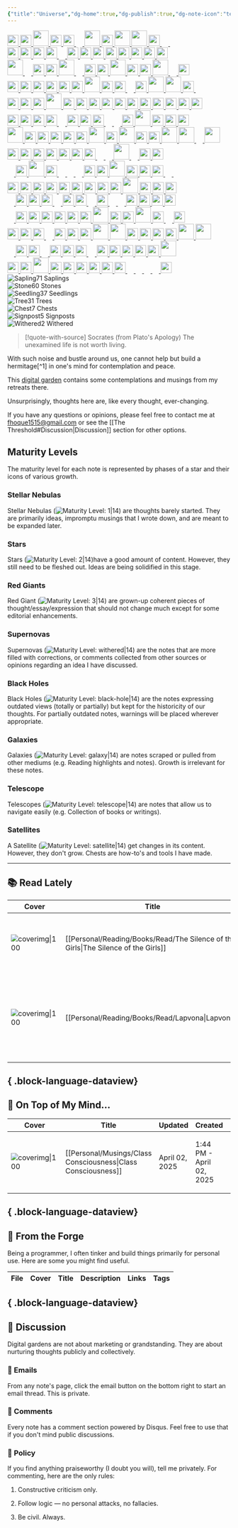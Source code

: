 ```yaml
---
{"title":"Universe","dg-home":true,"dg-publish":true,"dg-note-icon":"telescope","dg-pinned":true,"dg-hide-in-graph":true,"cssclasses":["cards","cards-cols-3","cards-cover","cards-cover-no-border","cards-title-hide-icons","floating-toolbar","forest-graph","forest-legends"],"created":"2025-03-30T02:44:40.127-07:00","updated":"2025-04-03T15:28:48.139-07:00","permalink":"/ad-hoc-musings/","hideInGraph":true,"pinned":true,"contentClasses":"cards cards-cols-3 cards-cover cards-cover-no-border cards-title-hide-icons floating-toolbar forest-graph","tags":["gardenEntry","gardenEntry","gardenEntry"],"dgPassFrontmatter":true,"noteIcon":"telescope"}
---
```



<div id="forest-graph">
<div class="forest-body">
<div class="forest-row">
<span class="tree plane}">
<span></span>
</span>
<a class="tree" href="/" title="The Threshold">
<img src="/img/signpost.svg" alt="" style="width:auto;height:25px">
</a>
<a class="tree" href="/reading/books/read/the-riddler-by-paul-dano/" title="The Riddler: Year One">
<img src="/img/tree-2.svg" alt="" style="width:auto;height:25px">
</a>
<a class="tree" href="/writings/creative/poems/evening/" title="প্রদোষ">
<img src="/img/tree-3.svg" alt="" style="width:auto;height:35px">
</a>
<span class="tree plane}">
<span></span>
</span>
<a class="tree" href="/entities/people/fernando-pessoa/" title="Fernando Pessoa">
<img src="/img/tree-2.svg" alt="" style="width:auto;height:25px">
</a>
<a class="tree" href="/reading/notes-and-highlights/the-ministry-of-truth-the-biography-of-george-orwell-s-1984/" title="Notes from The Ministry of Truth, The Biography of George Orwell's 1984">
<img src="/img/stone.svg" alt="" style="width:auto;height:25px">
</a>
<a class="tree" href="/reading/books/read/animal-farm-by-george-orwell/" title="Animal Farm">
<img src="/img/tree-1.svg" alt="" style="width:auto;height:15px">
</a>
<a class="tree" href="/reading/books/read/the-water-dancer-by-ta-nehisi-coates/" title="The Water Dancer">
<img src="/img/tree-3.svg" alt="" style="width:auto;height:35px">
</a>
<a class="tree" href="/reading/books/read/meditations-the-annotated-edition-by-marcus-aurelius/" title="Meditations: The Annotated Edition">
<img src="/img/tree-2.svg" alt="" style="width:auto;height:25px">
</a>
<a class="tree" href="/writings/creative/prose/my-city/" title="আমার শহর">
<img src="/img/tree-3.svg" alt="" style="width:auto;height:35px">
</a>
<a class="tree" href="/musings/zen-poetry/" title="Zen Poetry">
<img src="/img/tree-3.svg" alt="" style="width:auto;height:35px">
</a>
<a class="tree" href="/reading/notes-and-highlights/swann-s-way-by-marcel-proust/" title="Swann's Way">
<img src="/img/stone.svg" alt="" style="width:auto;height:25px">
</a>
<a class="tree" href="/entities/literature/v-for-vendetta/characters/adam-james-susan/" title="Adam James Susan">
<img src="/img/tree-1.svg" alt="" style="width:auto;height:15px">
</a>
<a class="tree" href="/reading/books/to-read/structure-and-interpretation-of-computer-programs-by-harold-abelson/" title="Structure and Interpretation of Computer Programs">
<img src="/img/tree-1.svg" alt="" style="width:auto;height:15px">
</a>
</div>
<div class="forest-row">
<a class="tree" href="/writings/series/unlived-lives-of-ours/" title="Unlived Lives of Ours">
<img src="/img/signpost.svg" alt="" style="width:auto;height:25px">
</a>
<a class="tree" href="/reading/books/read/a-little-larger-than-the-entire-universe-by-fernando-pessoa/" title="A Little Larger Than the Entire Universe">
<img src="/img/tree-2.svg" alt="" style="width:auto;height:25px">
</a>
<a class="tree" href="/reading/notes-and-highlights/narrow-road-to-the-interior-and-other-writings/" title="Notes from Narrow Road to the Interior and Other Writings by Matsuo Bashō">
<img src="/img/stone.svg" alt="" style="width:auto;height:25px">
</a>
<span class="tree plane}">
<span></span>
</span>
<a class="tree" href="/writings/technical/how-tos/ko-reader-to-obsidian/" title="KOReader to Obsidian: Export Notes and Highlights">
<img src="/img/chest.svg" alt="" style="width:auto;height:25px">
</a>
<a class="tree" href="/reading/books/read/from-hell-by-alan-moore-eddie-campbell-pete-mullins/" title="From Hell">
<img src="/img/tree-1.svg" alt="" style="width:auto;height:15px">
</a>
<span class="tree plane}">
<span></span>
</span>
<a class="tree" href="/reading/notes-and-highlights/tractatus-logico-philosophicus-by-ludwig-wittgenstein/" title="Notes from Tractatus Logico-Philosophicus by Ludwig Wittgenstein">
<img src="/img/stone.svg" alt="" style="width:auto;height:25px">
</a>
<a class="tree" href="/musings/on-connections/" title="On Connections">
<img src="/img/tree-2.svg" alt="" style="width:auto;height:25px">
</a>
<a class="tree" href="/musings/on-good-life/" title="On Good Life">
<img src="/img/tree-2.svg" alt="" style="width:auto;height:25px">
</a>
<a class="tree" href="/writings/creative/prose/unlived-lives-of-ours/01-the-encounter/" title="The Encounter">
<img src="/img/tree-2.svg" alt="" style="width:auto;height:25px">
</a>
<a class="tree" href="/reading/notes-and-highlights/barracoon-by-zora-neale-hurston/" title="Notes from Barracoon">
<img src="/img/stone.svg" alt="" style="width:auto;height:25px">
</a>
<a class="tree" href="/reading/notes-and-highlights/on-the-origin-of-species-by-means-of-natural-selection/" title="On the origin of species_ by means of natural selection">
<img src="/img/stone.svg" alt="" style="width:auto;height:25px">
</a>
<a class="tree" href="/musings/exploring-buddhism/" title="Exploring Buddhism">
<img src="/img/tree-2.svg" alt="" style="width:auto;height:25px">
</a>
<a class="tree" href="/reading/books/read/the-anarchy-the-east-india-company-corporate-violence-and-the-pillage-of-an-empire-by-william-dal/" title="The Anarchy: The East India Company, Corporate Violence, and the Pillage of an Empire">
<img src="/img/tree-2.svg" alt="" style="width:auto;height:25px">
</a>
</div>
<div class="forest-row">
<a class="tree" href="/writings/creative/poems/rain/" title="বৃষ্টি">
<img src="/img/tree-3.svg" alt="" style="width:auto;height:35px">
</a>
<a class="tree" href="/reading/books/read/how-religion-evolved-and-why-it-endures-by-robin-i-m-dunbar/" title="How Religion Evolved: And Why It Endures">
<img src="/img/tree-1.svg" alt="" style="width:auto;height:15px">
</a>
<a class="tree" href="/reading/books/read/man-s-search-for-meaning-by-viktor-e-frankl/" title="Man's Search for Meaning">
<img src="/img/tree-2.svg" alt="" style="width:auto;height:25px">
</a>
<a class="tree" href="/reading/books/read/admiring-silence-by-abdulrazak-gurnah/" title="Admiring Silence">
<img src="/img/tree-2.svg" alt="" style="width:auto;height:25px">
</a>
<a class="tree" href="/writings/creative/poems/" title="নিস্তার">
<img src="/img/tree-3.svg" alt="" style="width:auto;height:35px">
</a>
<span class="tree plane}">
<span></span>
</span>
<a class="tree" href="/reading/books/read/on-photography-by-susan-sontag/" title="On Photography">
<img src="/img/tree-1.svg" alt="" style="width:auto;height:15px">
</a>
<a class="tree" href="/reading/notes-and-highlights/group-psychology-and-the-analysis-of-the-ego/" title="Notes from Group Psychology and The Analysis of The Ego">
<img src="/img/stone.svg" alt="" style="width:auto;height:25px">
</a>
<a class="tree" href="/reading/notes-and-highlights/admiring-silence-by-gurnah-abdulrazak/" title="Notes from Admiring Silence by Gurnah Abdulrazak">
<img src="/img/stone.svg" alt="" style="width:auto;height:25px">
</a>
<a class="tree" href="/reading/books/read/permanent-record-by-edward-snowden/" title="Permanent Record">
<img src="/img/tree-3.svg" alt="" style="width:auto;height:35px">
</a>
<a class="tree" href="/personal/forge/cyber-enso/" title="CyberEnsō">
<img src="/img/chest.svg" alt="" style="width:auto;height:25px">
</a>
<a class="tree" href="/entities/people/matsuo-basho/" title="Matsuo Bashō">
<img src="/img/tree-2.svg" alt="" style="width:auto;height:25px">
</a>
<a class="tree" href="/reading/reading-note-convention/" title="Reading Note Convention">
<img src="/img/tree-3.svg" alt="" style="width:auto;height:35px">
</a>
<a class="tree" href="/entities/literature/v-for-vendetta/entities/fate/" title="Fate">
<img src="/img/tree-1.svg" alt="" style="width:auto;height:15px">
</a>
<a class="tree" href="/reading/books/read/general-system-theory-by-ludwig-von-bertalanffy/" title="General System Theory">
<img src="/img/tree-2.svg" alt="" style="width:auto;height:25px">
</a>
</div>
<div class="forest-row">
<a class="tree" href="/musings/annihilation-of-self-in-religions/" title="Annihilation of Self in Religions">
<img src="/img/tree-2.svg" alt="" style="width:auto;height:25px">
</a>
<a class="tree" href="/reading/books/read/spinoza-s-ethics-by-baruch-spinoza/" title="Spinoza's Ethics">
<img src="/img/tree-2.svg" alt="" style="width:auto;height:25px">
</a>
<a class="tree" href="/entities/literature/v-for-vendetta/characters/bishop-anthony-lilliman/" title="Bishop Anthony Lilliman">
<img src="/img/tree-2.svg" alt="" style="width:auto;height:25px">
</a>
<a class="tree" href="/reading/notes-and-highlights/what-i-believe/" title="Notes from What I Believe">
<img src="/img/stone.svg" alt="" style="width:auto;height:25px">
</a>
<a class="tree" href="/entities/people/jibanananda-das/" title="Jibanananda Das">
<img src="/img/tree-2.svg" alt="" style="width:auto;height:25px">
</a>
<a class="tree" href="/reading/notes-and-highlights/meditations-the-annotated-edition-by-marcus-aurel/" title="Notes from Meditations: The Annotated Edition by Marcus Aurelius, Robin Waterfield (editor)">
<img src="/img/stone.svg" alt="" style="width:auto;height:25px">
</a>
<a class="tree" href="/writings/creative/prose/short-stories/birth-of-the-soul/" title="আত্মার সৃষ্টি">
<img src="/img/tree-3.svg" alt="" style="width:auto;height:35px">
</a>
<a class="tree" href="/reading/notes-and-highlights/permanent-record/" title="Notes from Permanent Record">
<img src="/img/stone.svg" alt="" style="width:auto;height:25px">
</a>
<a class="tree" href="/reading/books/read/the-souls-of-black-folk-by-w-e-b-du-bois/" title="The Souls of Black Folk">
<img src="/img/tree-2.svg" alt="" style="width:auto;height:25px">
</a>
<a class="tree" href="/technical-drafts/cbz-2-0-a-better-comic-book-archive/" title="CBZ 2.0 - A Better Comic Book Format">
<img src="/img/tree-1.svg" alt="" style="width:auto;height:15px">
</a>
<a class="tree" href="/reading/notes-and-highlights/man-s-search-for-meaning-by-viktor-e-frankl/" title="Notes from Man’s Search For Meaning by Viktor E Frankl">
<img src="/img/stone.svg" alt="" style="width:auto;height:25px">
</a>
<a class="tree" href="/reading/books/read/the-hero-with-a-thousand-faces-by-joseph-campbell/" title="The Hero With a Thousand Faces">
<img src="/img/tree-3.svg" alt="" style="width:auto;height:35px">
</a>
<a class="tree" href="/journal/the-importance-of-dying/" title="The Importance of Dying">
<img src="/img/tree-3.svg" alt="" style="width:auto;height:35px">
</a>
<a class="tree" href="/reading/books/read/istanbul-by-orhan-pamuk/" title="Istanbul">
<img src="/img/tree-2.svg" alt="" style="width:auto;height:25px">
</a>
<a class="tree" href="/entities/literature/v-for-vendetta/places/larkhill/" title="Larkhill">
<img src="/img/tree-1.svg" alt="" style="width:auto;height:15px">
</a>
</div>
<div class="forest-row">
<a class="tree" href="/reading/notes-and-highlights/the-souls-of-black-folk-by-w-e-b-du-bois/" title="Souls of Black Folk by W. E. B. Du Bois">
<img src="/img/stone.svg" alt="" style="width:auto;height:25px">
</a>
<a class="tree" href="/reading/notes-and-highlights/the-three-body-problem/" title="The Three-Body Problem">
<img src="/img/stone.svg" alt="" style="width:auto;height:25px">
</a>
<a class="tree" href="/reading/notes-and-highlights/the-fundamental-wisdom-of-the-middle-way/" title="Notes from The Fundamental Wisdom of the Middle Way">
<img src="/img/stone.svg" alt="" style="width:auto;height:25px">
</a>
<a class="tree" href="/writings/creative/prose/review/movie/amar-singh-chamkila-a-mirror/" title="অমর সিং চমকিলা: একটি আয়নার গল্প">
<img src="/img/tree-3.svg" alt="" style="width:auto;height:35px">
</a>
<a class="tree" href="/journal/regrets/" title="Regrets">
<img src="/img/tree-2.svg" alt="" style="width:auto;height:25px">
</a>
<a class="tree" href="/reading/books/read/the-fundamental-wisdom-of-the-middle-way/" title="The Fundamental Wisdom of the Middle Way: Nāgārjuna's Mūlamadhyamakakārikā">
<img src="/img/tree-2.svg" alt="" style="width:auto;height:25px">
</a>
<a class="tree" href="/reading/notes-and-highlights/annihilation-of-caste-by-b-r-ambedkar/" title="Notes from Annihilation of Caste by B.R. Ambedkar">
<img src="/img/stone.svg" alt="" style="width:auto;height:25px">
</a>
<a class="tree" href="/reading/notes-and-highlights/weapons-of-math-destruction/" title="Notes from Weapons of Math Destruction">
<img src="/img/stone.svg" alt="" style="width:auto;height:25px">
</a>
<a class="tree" href="/reading/notes-and-highlights/against-interpretation-and-other-essays-by-susan-s/" title="Notes from Against Interpretation and Other Essays by Susan Sontag">
<img src="/img/stone.svg" alt="" style="width:auto;height:25px">
</a>
<a class="tree" href="/writings/creative/prose/unlived-lives-of-ours/02-the-accusitions/" title="The Accusitions">
<img src="/img/tree-2.svg" alt="" style="width:auto;height:25px">
</a>
<a class="tree" href="/musings/ai-gen-content-and-marketing/" title="How AI-generated Contents May Affect Marketing?">
<img src="/img/tree-2.svg" alt="" style="width:auto;height:25px">
</a>
<a class="tree" href="/reading/books/read/in-the-world-by-maxim-gorky/" title="In the world">
<img src="/img/tree-2.svg" alt="" style="width:auto;height:25px">
</a>
<a class="tree" href="/reading/notes-and-highlights/the-god-delusion/" title="Notes from The God Delusion">
<img src="/img/stone.svg" alt="" style="width:auto;height:25px">
</a>
<a class="tree" href="/reading/notes-and-highlights/the-book-of-disquiet-by-fernando-pessoa/" title="Notes from The Book of Disquiet by Fernando Pessoa">
<img src="/img/stone.svg" alt="" style="width:auto;height:25px">
</a>
<a class="tree" href="/reading/books/read/my-name-is-red-by-orhan-pamuk/" title="My Name Is Red">
<img src="/img/tree-2.svg" alt="" style="width:auto;height:25px">
</a>
</div>
<div class="forest-row">
<a class="tree" href="/reading/books/read/a-people-s-history-of-the-united-states-by-howard-zinn/" title="A People's History of the United States">
<img src="/img/tree-2.svg" alt="" style="width:auto;height:25px">
</a>
<a class="tree" href="/entities/concepts/aesthetics/mono-no-aware/" title="Mono no aware">
<img src="/img/tree-2.svg" alt="" style="width:auto;height:25px">
</a>
<a class="tree" href="/personal/forge/boox-text-note-converter/" title="Boox Text Note Converter">
<img src="/img/chest.svg" alt="" style="width:auto;height:25px">
</a>
<a class="tree" href="/reading/notes-and-highlights/being-and-time-by-martin-heidegger/" title="Notes from Being and Time by Martin Heidegger">
<img src="/img/stone.svg" alt="" style="width:auto;height:25px">
</a>
<a class="tree" href="/reading/books/read/the-structure-of-scientific-revolutions-by-thomas-s-kuhn/" title="The Structure of Scientific Revolutions">
<img src="/img/tree-1.svg" alt="" style="width:auto;height:15px">
</a>
<a class="tree" href="/reading/notes-and-highlights/a-musical-offering-by-luis-sagasti/" title="A Musical Offering">
<img src="/img/stone.svg" alt="" style="width:auto;height:25px">
</a>
<a class="tree" href="/musings/art-and-the-way-of-heart/" title="শিল্পভাবনা ১: হৃদয়বৃত্তি">
<img src="/img/tree-2.svg" alt="" style="width:auto;height:25px">
</a>
<a class="tree" href="/reading/books/read/homage-to-catalonia-by-george-orwell/" title="Homage to Catalonia">
<img src="/img/tree-2.svg" alt="" style="width:auto;height:25px">
</a>
<a class="tree" href="/entities/concepts/subject/thanatology/" title="Thanatology">
<img src="/img/tree-1.svg" alt="" style="width:auto;height:15px">
</a>
<a class="tree" href="/reading/books/read/swann-s-way-by-marcel-proust/" title="Swann's Way">
<img src="/img/tree-1.svg" alt="" style="width:auto;height:15px">
</a>
<a class="tree" href="/reading/books/read/weapons-of-math-destruction-by-cathy-o-neil/" title="Weapons of Math Destruction: How Big Data Increases Inequality and Threatens Democracy">
<img src="/img/tree-2.svg" alt="" style="width:auto;height:25px">
</a>
<a class="tree" href="/journal/days-of-balloons/" title="Days of Balloons">
<img src="/img/tree-3.svg" alt="" style="width:auto;height:35px">
</a>
<a class="tree" href="/reading/books/read/the-craft-of-dying-by-lyn-h-lofland/" title="The Craft of Dying">
<img src="/img/tree-2.svg" alt="" style="width:auto;height:25px">
</a>
<a class="tree" href="/reading/notes-and-highlights/notes-from-thought-is-your-enemy/" title="Thought is Your Enemy">
<img src="/img/stone.svg" alt="" style="width:auto;height:25px">
</a>
<a class="tree" href="/reading/books/read/cosmos-by-carl-sagan/" title="Cosmos">
<img src="/img/tree-2.svg" alt="" style="width:auto;height:25px">
</a>
</div>
<div class="forest-row">
<a class="tree" href="/musings/the-starry-night/" title="The Starry Night: সেকাল-একাল">
<img src="/img/tree-3.svg" alt="" style="width:auto;height:35px">
</a>
<a class="tree" href="/reading/books/read/a-musical-offering-by-luis-sagasti/" title="A Musical Offering">
<img src="/img/tree-2.svg" alt="" style="width:auto;height:25px">
</a>
<a class="tree" href="/entities/literature/v-for-vendetta/characters/lewis-prothero/" title="Lewis Prothero">
<img src="/img/tree-2.svg" alt="" style="width:auto;height:25px">
</a>
<a class="tree" href="/reading/notes-and-highlights/in-the-world/" title="Notes from In the World">
<img src="/img/stone.svg" alt="" style="width:auto;height:25px">
</a>
<a class="tree" href="/reading/books/read/why-men-fight-by-bertrand-russell/" title="Why Men Fight">
<img src="/img/tree-2.svg" alt="" style="width:auto;height:25px">
</a>
<a class="tree" href="/journal/about-programming/" title="About Programming">
<img src="/img/withered.svg" alt="" style="width:auto;height:25px">
</a>
<a class="tree" href="/writings/creative/poems/haikus-of-fall/" title="হেমন্তের হাইকু">
<img src="/img/tree-3.svg" alt="" style="width:auto;height:35px">
</a>
<a class="tree" href="/entities/literature/v-for-vendetta/characters/v/" title="V">
<img src="/img/tree-2.svg" alt="" style="width:auto;height:25px">
</a>
<a class="tree" href="/reading/books/read/the-power-of-myth-by-joseph-campbell/" title="The Power of Myth">
<img src="/img/tree-3.svg" alt="" style="width:auto;height:35px">
</a>
<a class="tree" href="/reading/books/read/barabbas-by-paer-lagerkvist/" title="Barabbas">
<img src="/img/tree-2.svg" alt="" style="width:auto;height:25px">
</a>
<a class="tree" href="/writings/technical/how-tos/boox-to-obsidian-highlights-and-annotations/" title="Boox to Obsidian: Highlights and Annotations">
<img src="/img/chest.svg" alt="" style="width:auto;height:25px">
</a>
<a class="tree" href="/musings/a-ghost-story/" title="A Ghost Story">
<img src="/img/tree-3.svg" alt="" style="width:auto;height:35px">
</a>
<a class="tree" href="/reading/books/read/silence-by-shusaku-endo/" title="Silence">
<img src="/img/tree-3.svg" alt="" style="width:auto;height:35px">
</a>
<a class="tree" href="/entities/concepts/sufism/fana/" title="Fanā">
<img src="/img/tree-1.svg" alt="" style="width:auto;height:15px">
</a>
<a class="tree" href="/musings/on-cyber-enso/" title="On CyberEnsō">
<img src="/img/tree-3.svg" alt="" style="width:auto;height:35px">
</a>
</div>
<div class="forest-row">
<span class="tree plane}">
<span></span>
</span>
<a class="tree" href="/reading/notes-and-highlights/the-anarchy/" title="Notes from The Anarchy">
<img src="/img/stone.svg" alt="" style="width:auto;height:25px">
</a>
<a class="tree" href="/reading/books/read/tractatus-logico-philosophicus-by-ludwig-wittgenstein/" title="Tractatus Logico-Philosophicus">
<img src="/img/tree-2.svg" alt="" style="width:auto;height:25px">
</a>
<a class="tree" href="/musings/revolt-against-time/" title="সময়ের সাথে সংগ্রাম">
<img src="/img/tree-2.svg" alt="" style="width:auto;height:25px">
</a>
<a class="tree" href="/entities/technical-drafts/obsidian-federated-embed/" title="Obsidian Federated Embed">
<img src="/img/tree-2.svg" alt="" style="width:auto;height:25px">
</a>
<span class="tree plane}">
<span></span>
</span>
<a class="tree" href="/reading/books/read/what-is-real-the-unfinished-quest-for-the-meaning-of-quantum-physics-by-adam-becker/" title="What Is Real?: The Unfinished Quest for the Meaning of Quantum Physics">
<img src="/img/tree-2.svg" alt="" style="width:auto;height:25px">
</a>
<a class="tree" href="/reading/notes-and-highlights/a-short-account-of-the-destruction-of-the-indies-b/" title="Notes from A Short Account of the Destruction of the Indies by Bartolome Las Casas">
<img src="/img/stone.svg" alt="" style="width:auto;height:25px">
</a>
<a class="tree" href="/reading/notes-and-highlights/the-power-of-myth/" title="Notes from The Power of Myth">
<img src="/img/stone.svg" alt="" style="width:auto;height:25px">
</a>
<a class="tree" href="/reading/books/read/treat-it-gentle-by-sidney-bechet/" title="Treat It Gentle">
<img src="/img/tree-1.svg" alt="" style="width:auto;height:15px">
</a>
<a class="tree" href="/reading/books/read/1984-by-george-orwell/" title="1984">
<img src="/img/tree-1.svg" alt="" style="width:auto;height:15px">
</a>
<a class="tree" href="/writings/creative/poems/autumn-night/" title="আশ্বিনের রাত">
<img src="/img/tree-3.svg" alt="" style="width:auto;height:35px">
</a>
<a class="tree" href="/reading/books/read/the-remains-of-the-day-by-kazuo-ishiguro/" title="The Remains of the Day">
<img src="/img/tree-1.svg" alt="" style="width:auto;height:15px">
</a>
<a class="tree" href="/reading/notes-and-highlights/the-structure-of-scientific-revolutions-by-thomas-s-kuhn/" title="Notes from The Structure of Scientific Revolutions by Thomas S. Kuhn">
<img src="/img/stone.svg" alt="" style="width:auto;height:25px">
</a>
<a class="tree" href="/entities/concepts/doublethink/" title="Doublethink">
<img src="/img/tree-2.svg" alt="" style="width:auto;height:25px">
</a>
</div>
<div class="forest-row">
<a class="tree" href="/entities/concepts/buddhism/anitya/" title="Anitya">
<img src="/img/tree-1.svg" alt="" style="width:auto;height:15px">
</a>
<a class="tree" href="/musings/who-can-be-a-simple-man/" title="Who can be a simple man?">
<img src="/img/tree-2.svg" alt="" style="width:auto;height:25px">
</a>
<a class="tree" href="/writings/creative/poems/she-and-the-city/" title="নারী ও নগর">
<img src="/img/tree-3.svg" alt="" style="width:auto;height:35px">
</a>
<a class="tree" href="/reading/notes-and-highlights/what-is-real-by-adam-becker/" title="Notes from What is Real by Adam Becker">
<img src="/img/stone.svg" alt="" style="width:auto;height:25px">
</a>
<a class="tree" href="/entities/concepts/buddhism/pratityasamutpada/" title="Pratītyasamutpāda">
<img src="/img/tree-1.svg" alt="" style="width:auto;height:15px">
</a>
<a class="tree" href="/reading/books/read/spqr-a-history-of-ancient-rome-by-mary-beard/" title="SPQR: A History of Ancient Rome">
<img src="/img/tree-1.svg" alt="" style="width:auto;height:15px">
</a>
<a class="tree" href="/entities/concepts/sufism/baqa/" title="Baqā">
<img src="/img/tree-1.svg" alt="" style="width:auto;height:15px">
</a>
<a class="tree" href="/reading/notes-and-highlights/a-people-s-history-of-the-united-states-by-howard-zinn/" title="Notes from A People's History of the United States by Howard Zinn">
<img src="/img/stone.svg" alt="" style="width:auto;height:25px">
</a>
<a class="tree" href="/reading/notes-and-highlights/the-society-of-the-spectacle-by-guy-debord/" title="Notes from The Society of the Spectacle by Guy Debord">
<img src="/img/stone.svg" alt="" style="width:auto;height:25px">
</a>
<a class="tree" href="/journal/pothole/" title="Pothole">
<img src="/img/tree-3.svg" alt="" style="width:auto;height:35px">
</a>
<a class="tree" href="/reading/notes-and-highlights/how-religion-evolved-by-robin-dunbar/" title="Notes from How Religion Evolved by Robin Dunbar">
<img src="/img/stone.svg" alt="" style="width:auto;height:25px">
</a>
<a class="tree" href="/entities/concepts/buddhism/anatman/" title="Anattā">
<img src="/img/tree-2.svg" alt="" style="width:auto;height:25px">
</a>
<a class="tree" href="/reading/books/read/thought-is-your-enemy-conversations-with-u-g-krishnamurti-by-u-g-krishnamurti/" title="Thought is Your Enemy">
<img src="/img/tree-2.svg" alt="" style="width:auto;height:25px">
</a>
<a class="tree" href="/journal/art-and-error/" title="Art and Error">
<img src="/img/tree-1.svg" alt="" style="width:auto;height:15px">
</a>
<a class="tree" href="/reading/books/read/pale-blue-dot-by-carl-sagan/" title="Pale Blue Dot: A Vision of the Human Future in Space">
<img src="/img/tree-1.svg" alt="" style="width:auto;height:15px">
</a>
</div>
<div class="forest-row">
<a class="tree" href="/entities/people/joseph-campbell/" title="Joseph Campbell">
<img src="/img/tree-2.svg" alt="" style="width:auto;height:25px">
</a>
<a class="tree" href="/reading/notes-and-highlights/animal-farm-by-george-orwell/" title="Notes from Animal Farm by George Orwell">
<img src="/img/stone.svg" alt="" style="width:auto;height:25px">
</a>
<span class="tree plane}">
<span></span>
</span>
<span class="tree plane}">
<span></span>
</span>
<a class="tree" href="/reading/notes-and-highlights/the-message-by-ta-nehisi-coates/" title="The Message">
<img src="/img/stone.svg" alt="" style="width:auto;height:25px">
</a>
<a class="tree" href="/reading/books/read/the-conference-of-the-birds-by-attar/" title="The Conference of the Birds">
<img src="/img/tree-2.svg" alt="" style="width:auto;height:25px">
</a>
<a class="tree" href="/journal/on-career/" title="On Career">
<img src="/img/tree-2.svg" alt="" style="width:auto;height:25px">
</a>
<a class="tree" href="/musings/belief-religion-and-the-illusion-of-knowledge/" title="Belief, Religion, and the Illusion of Knowledge">
<img src="/img/tree-2.svg" alt="" style="width:auto;height:25px">
</a>
<a class="tree" href="/reading/notes-and-highlights/the-setting-sun/" title="The Setting Sun">
<img src="/img/stone.svg" alt="" style="width:auto;height:25px">
</a>
<a class="tree" href="/reading/notes-and-highlights/history-of-reading-by-alberto-manguel/" title="Notes from History of Reading by Alberto Manguel">
<img src="/img/stone.svg" alt="" style="width:auto;height:25px">
</a>
<a class="tree" href="/personal/forge/epub-press-on-the-web/" title="EpubPress on the Web">
<img src="/img/chest.svg" alt="" style="width:auto;height:25px">
</a>
<a class="tree" href="/reading/books/read/a-history-of-reading-by-alberto-manguel/" title="A History of Reading">
<img src="/img/tree-3.svg" alt="" style="width:auto;height:35px">
</a>
<a class="tree" href="/reading/notes-and-highlights/the-craft-of-dying/" title="Notes from The Craft of Dying, 40th Anniversary Edition">
<img src="/img/stone.svg" alt="" style="width:auto;height:25px">
</a>
<a class="tree" href="/reading/books/read/annihilation-of-caste-the-annotated-critical-edition-by-arundhati-roy/" title="Annihilation of Caste: The Annotated Critical Edition">
<img src="/img/tree-2.svg" alt="" style="width:auto;height:25px">
</a>
<a class="tree" href="/reading/notes-and-highlights/why-men-fight-by-bertrand-russell/" title="Notes from Why Men Fight">
<img src="/img/stone.svg" alt="" style="width:auto;height:25px">
</a>
</div>
<div class="forest-row">
<a class="tree" href="/entities/literature/v-for-vendetta/entities/the-government/" title="The Government">
<img src="/img/tree-1.svg" alt="" style="width:auto;height:15px">
</a>
<a class="tree" href="/reading/books/read/barracoon-by-zora-neale-hurston/" title="Barracoon: The Story of the Last &quot;Black Cargo&quot;">
<img src="/img/tree-2.svg" alt="" style="width:auto;height:25px">
</a>
<a class="tree" href="/reading/notes-and-highlights/homage-to-catalonia/" title="Notes from Homage to Catalonia">
<img src="/img/stone.svg" alt="" style="width:auto;height:25px">
</a>
<a class="tree" href="/reading/notes-and-highlights/what-is-the-fourth-dimension-by-charles-howard-hinton/" title="Notes from What is the Fourth Dimension by Charles Howard Hinton">
<img src="/img/stone.svg" alt="" style="width:auto;height:25px">
</a>
<a class="tree" href="/reading/books/read/what-i-believe-by-bertrand-russell/" title="What I Believe">
<img src="/img/tree-1.svg" alt="" style="width:auto;height:15px">
</a>
<a class="tree" href="/reading/notes-and-highlights/the-denial-of-death/" title="Notes from The Denial of Death">
<img src="/img/stone.svg" alt="" style="width:auto;height:25px">
</a>
<a class="tree" href="/entities/entity-index/" title="Index">
<img src="/img/signpost.svg" alt="" style="width:auto;height:25px">
</a>
<a class="tree" href="/entities/mood/huezuen/" title="Hüzün">
<img src="/img/tree-1.svg" alt="" style="width:auto;height:15px">
</a>
<a class="tree" href="/reading/notes-and-highlights/the-hero-with-a-thousand-faces/" title="Notes from The Hero With a Thousand Faces">
<img src="/img/stone.svg" alt="" style="width:auto;height:25px">
</a>
<a class="tree" href="/reading/books/read/a-short-account-of-the-destruction-of-the-indies-by-bartolome-de-las-casas/" title="A Short Account of the Destruction of the Indies">
<img src="/img/tree-1.svg" alt="" style="width:auto;height:15px">
</a>
<a class="tree" href="/reading/books/read/group-psychology-and-the-analysis-of-the-ego-by-sigmund-freud/" title="Group Psychology and the Analysis of the Ego">
<img src="/img/tree-1.svg" alt="" style="width:auto;height:15px">
</a>
<a class="tree" href="/reading/books/read/the-denial-of-death-by-ernest-becker/" title="The Denial of Death">
<img src="/img/tree-2.svg" alt="" style="width:auto;height:25px">
</a>
<a class="tree" href="/personal/forge/the-toolbox/" title="The Toolbox">
<img src="/img/signpost.svg" alt="" style="width:auto;height:25px">
</a>
<a class="tree" href="/musings/cogito-ergo-sum/" title="Cogito, ergo sum">
<img src="/img/tree-2.svg" alt="" style="width:auto;height:25px">
</a>
<a class="tree" href="/writings/technical/how-tos/how-to-manage-multiple-git-credential-for-the-same-provider/" title="How to Manage Multiple Git Credential for the Same Provider">
<img src="/img/withered.svg" alt="" style="width:auto;height:25px">
</a>
</div>
<div class="forest-row">
<a class="tree" href="/reading/books/read/the-three-body-problem-by-liu-cixin/" title="The Three-Body Problem">
<img src="/img/tree-1.svg" alt="" style="width:auto;height:15px">
</a>
<a class="tree" href="/reading/notes-and-highlights/the-poetry-of-zen-by-sam-hamill-j-p-seaton/" title="Notes from The Poetry of Zen by Sam Hamill, J.P. Seaton">
<img src="/img/stone.svg" alt="" style="width:auto;height:25px">
</a>
<span class="tree plane}">
<span></span>
</span>
<a class="tree" href="/reading/books/read/v-for-vendetta-by-alan-moore/" title="V for Vendetta">
<img src="/img/tree-2.svg" alt="" style="width:auto;height:25px">
</a>
<a class="tree" href="/reading/books/read/what-is-the-fourth-dimension-by-charles-howard-hinton/" title="What is the Fourth Dimension?">
<img src="/img/tree-2.svg" alt="" style="width:auto;height:25px">
</a>
<a class="tree" href="/reading/notes-and-highlights/barabbas-by-par-lagerkvist/" title="Notes from Barabbas by Par Lagerkvist">
<img src="/img/stone.svg" alt="" style="width:auto;height:25px">
</a>
<a class="tree" href="/reading/books/read/by-satyajit-ray/" title="বিষয় চলচ্চিত্র&zwnj;">
<img src="/img/tree-2.svg" alt="" style="width:auto;height:25px">
</a>
<a class="tree" href="/writings/technical/how-tos/boox-to-obsidian-rich-annotation-export-from-boox-cloud/" title="Boox to Obsidian: Rich Annotation Export from Boox Cloud">
<img src="/img/chest.svg" alt="" style="width:auto;height:25px">
</a>
<a class="tree" href="/reading/books/read/the-sea-by-john-banville/" title="The Sea">
<img src="/img/tree-3.svg" alt="" style="width:auto;height:35px">
</a>
<a class="tree" href="/reading/notes-and-highlights/the-noble-eightfold-path-by-bhikkhu-bodhi/" title="Notes from The Noble Eightfold Path by Bhikkhu Bodhi">
<img src="/img/stone.svg" alt="" style="width:auto;height:25px">
</a>
<a class="tree" href="/reading/books/read/tristes-tropiques-by-claude-levi-strauss/" title="Tristes Tropiques">
<img src="/img/tree-2.svg" alt="" style="width:auto;height:25px">
</a>
<a class="tree" href="/reading/books/read/the-book-of-disquiet-the-complete-edition-by-fernando-pessoa/" title="The Book of Disquiet: The Complete Edition">
<img src="/img/tree-3.svg" alt="" style="width:auto;height:35px">
</a>
<a class="tree" href="/reading/notes-and-highlights/spinoza-s-ethics-by-george-elliot/" title="Notes from Spinoza's Ethics by George Elliot">
<img src="/img/stone.svg" alt="" style="width:auto;height:25px">
</a>
<a class="tree" href="/reading/books/read/the-poetry-of-zen-by-sam-hamill/" title="The Poetry of Zen">
<img src="/img/tree-1.svg" alt="" style="width:auto;height:15px">
</a>
<a class="tree" href="/musings/on-midjourney/" title="On Midjourney">
<img src="/img/tree-2.svg" alt="" style="width:auto;height:25px">
</a>
</div>
<div class="forest-row">
<a class="tree" href="/entities/objects/balloon-man/" title="Balloon Man">
<img src="/img/tree-2.svg" alt="" style="width:auto;height:25px">
</a>
<a class="tree" href="/musings/art-is-freedom-african-americans/" title="Art is Freedom: African-Americans">
<img src="/img/tree-2.svg" alt="" style="width:auto;height:25px">
</a>
<a class="tree" href="/reading/notes-and-highlights/general-system-theory-foundations-development-applications/" title="General System Theory: Foundations, Development, Applications">
<img src="/img/stone.svg" alt="" style="width:auto;height:25px">
</a>
<a class="tree" href="/reading/books/read/against-interpretation-and-other-essays-by-susan-sontag/" title="Against Interpretation and Other Essays">
<img src="/img/tree-1.svg" alt="" style="width:auto;height:15px">
</a>
<a class="tree" href="/reading/books/read/the-setting-sun-by-osamu-dazai/" title="The Setting Sun">
<img src="/img/tree-2.svg" alt="" style="width:auto;height:25px">
</a>
<a class="tree" href="/reading/notes-and-highlights/a-little-larger-than-the-entire-universe/" title="Notes from A Little Larger Than the Entire Universe">
<img src="/img/stone.svg" alt="" style="width:auto;height:25px">
</a>
<a class="tree" href="/reading/notes-and-highlights/the-conference-of-the-birds-by-attar/" title="Notes from The Conference of the Birds">
<img src="/img/stone.svg" alt="" style="width:auto;height:25px">
</a>
<a class="tree" href="/writings/creative/prose/short-stories/naya-purana/" title="নয়াপুরাণ">
<img src="/img/tree-3.svg" alt="" style="width:auto;height:35px">
</a>
<a class="tree" href="/musings/pascals-wager/" title="Pascal's Wager">
<img src="/img/tree-3.svg" alt="" style="width:auto;height:35px">
</a>
<a class="tree" href="/reading/books/read/the-message-by-ta-nehisi-coates/" title="The Message">
<img src="/img/tree-2.svg" alt="" style="width:auto;height:25px">
</a>
<a class="tree" href="/reading/notes-and-highlights/pale-blue-dot/" title="Notes from Pale Blue Dot">
<img src="/img/stone.svg" alt="" style="width:auto;height:25px">
</a>
<a class="tree" href="/reading/notes-and-highlights/treat-it-gentle-by-sidney-bechet/" title="Notes from Treat it Gentle by Sidney Bechet">
<img src="/img/stone.svg" alt="" style="width:auto;height:25px">
</a>
<a class="tree" href="/reading/books/read/the-ministry-of-truth-by-dorian-lynskey/" title="The Ministry of Truth: The Biography of George Orwell's 1984">
<img src="/img/tree-2.svg" alt="" style="width:auto;height:25px">
</a>
<a class="tree" href="/reading/books/read/narrow-road-to-the-interior-and-other-writings-by-matsuo-basho/" title="Narrow Road to the Interior: And Other Writings">
<img src="/img/tree-3.svg" alt="" style="width:auto;height:35px">
</a>
<a class="tree" href="/musings/the-tower-of-babel/" title="The Tower of Babel">
<img src="/img/tree-3.svg" alt="" style="width:auto;height:35px">
</a>
</div>
<div class="forest-row">
<a class="tree" href="/reading/books/read/21-lessons-for-the-21st-century-by-yuval-noah-harari/" title="21 Lessons for the 21st Century">
<img src="/img/tree-1.svg" alt="" style="width:auto;height:15px">
</a>
<a class="tree" href="/reading/the-shelf/" title="The Shelf">
<img src="/img/signpost.svg" alt="" style="width:auto;height:25px">
</a>
<a class="tree" href="/reading/notes-and-highlights/tristes-tropiques-by-claude-levi-strauss/" title="Notes from Tristes Tropiques by Claude Lévi-Strauss">
<img src="/img/stone.svg" alt="" style="width:auto;height:25px">
</a>
<a class="tree" href="/entities/literature/v-for-vendetta/characters/evey-hammond/" title="Evey Hammond">
<img src="/img/tree-1.svg" alt="" style="width:auto;height:15px">
</a>
<a class="tree" href="/reading/notes-and-highlights/silence-by-shusaku-endo/" title="Silence by Shūsaku Endō">
<img src="/img/stone.svg" alt="" style="width:auto;height:25px">
</a>
<a class="tree" href="/writings/technical/how-tos/how-to-integrate-saleor-jwt-in-nuxt-3/" title="How to integrate Saleor JWT in Nuxt 3">
<img src="/img/chest.svg" alt="" style="width:auto;height:25px">
</a>
<a class="tree" href="/reading/books/read/the-society-of-the-spectacle-by-guy-debord/" title="The Society of the Spectacle">
<img src="/img/tree-2.svg" alt="" style="width:auto;height:25px">
</a>
<a class="tree" href="/reading/books/read/the-noble-eightfold-path-by-bhikkhu-bodhi/" title="The Noble Eightfold Path: Way to the End of Suffering">
<img src="/img/tree-1.svg" alt="" style="width:auto;height:15px">
</a>
<a class="tree" href="/reading/notes-and-highlights/between-the-world-and-me-by-ta-nehisi-coates/" title="Notes from Between the World and Me by Ta-Nehisi Coates">
<img src="/img/stone.svg" alt="" style="width:auto;height:25px">
</a>
<span class="tree plane}">
<span></span>
</span>
<a class="tree" href="/journal/dealing-with-death/" title="Dealing with Death">
<img src="/img/tree-2.svg" alt="" style="width:auto;height:25px">
</a>
<a class="tree" href="/reading/notes-and-highlights/notes-from-cosmos-by-carl-sagan/" title="Notes from Cosmos by Carl Sagan">
<img src="/img/stone.svg" alt="" style="width:auto;height:25px">
</a>
<a class="tree" href="/reading/books/read/being-and-time-by-martin-heidegger/" title="Being and Time">
<img src="/img/tree-2.svg" alt="" style="width:auto;height:25px">
</a>
<a class="tree" href="/entities/people/rabindranath-tagore/" title="Rabindranath Tagore">
<img src="/img/tree-2.svg" alt="" style="width:auto;height:25px">
</a>
<a class="tree" href="/journal/eternal-sunshine/" title="Eternal Sunshine">
<img src="/img/tree-3.svg" alt="" style="width:auto;height:35px">
</a>
</div>
<div class="forest-row">
<a class="tree" href="/reading/notes-and-highlights/the-sea-by-john-banville/" title="Notes from The Sea by John Banville">
<img src="/img/stone.svg" alt="" style="width:auto;height:25px">
</a>
<span class="tree plane}">
<span></span>
</span>
<a class="tree" href="/reading/notes-and-highlights/on-photography-by-susan-sontag/" title="On Photography">
<img src="/img/stone.svg" alt="" style="width:auto;height:25px">
</a>
<a class="tree" href="/writings/creative/prose/short-stories/the-fare/" title="ভাড়া">
<img src="/img/tree-3.svg" alt="" style="width:auto;height:35px">
</a>
<a class="tree" href="/reading/books/read/on-the-origin-of-species-by-charles-darwin/" title="On the Origin of Species">
<img src="/img/tree-2.svg" alt="" style="width:auto;height:25px">
</a>
<a class="tree" href="/reading/supplements/v-for-vendetta-mentioned-works/" title="V for Vendetta: Mentioned Works">
<img src="/img/tree-2.svg" alt="" style="width:auto;height:25px">
</a>
<a class="tree" href="/reading/notes-and-highlights/midnight-s-children/" title="Midnight's Children">
<img src="/img/stone.svg" alt="" style="width:auto;height:25px">
</a>
<a class="tree" href="/reading/notes-and-highlights/spqr-a-history-of-ancient-rome/" title="SPQR: A History of Ancient Rome">
<img src="/img/stone.svg" alt="" style="width:auto;height:25px">
</a>
<a class="tree" href="/reading/notes-and-highlights/my-name-is-red/" title="Notes from My Name Is Red">
<img src="/img/stone.svg" alt="" style="width:auto;height:25px">
</a>
<a class="tree" href="/musings/on-death/" title="On Death">
<img src="/img/tree-2.svg" alt="" style="width:auto;height:25px">
</a>
<a class="tree" href="/entities/literature/v-for-vendetta/characters/delia-surridge/" title="Delia Surridge">
<img src="/img/tree-1.svg" alt="" style="width:auto;height:15px">
</a>
<a class="tree" href="/reading/books/read/the-god-delusion-by-richard-dawkins/" title="The God Delusion">
<img src="/img/tree-1.svg" alt="" style="width:auto;height:15px">
</a>
<a class="tree" href="/reading/books/read/between-the-world-and-me-by-ta-nehisi-coates/" title="Between the World and Me">
<img src="/img/tree-1.svg" alt="" style="width:auto;height:15px">
</a>
<a class="tree" href="/reading/books/read/manto-selected-stories-by-saadat-hasan-manto/" title="Manto: Selected Stories">
<img src="/img/tree-1.svg" alt="" style="width:auto;height:15px">
</a>
<a class="tree" href="/writings/technical/how-tos/how-to-read-ebooks/" title="Reading E-Books for dummies অথবা কীভাবে ইবুক পড়তে হয়...">
<img src="/img/tree-2.svg" alt="" style="width:auto;height:25px">
</a>
</div>
</div>
<div class="forest-legends">
<div class="stat"><img src="/img/tree-2.svg" alt="Sapling">71 Saplings</div>
<div class="stat"><img src="/img/stone.svg" alt="Stone">60 Stones</div>
<div class="stat"><img src="/img/tree-1.svg" alt="Seedling">37 Seedlings</div>
<div class="stat"><img src="/img/tree-3.svg" alt="Tree">31 Trees</div>
<div class="stat"><img src="/img/chest.svg" alt="Chest">7 Chests</div>
<div class="stat"><img src="/img/signpost.svg" alt="Signpost">5 Signposts</div>
<div class="stat"><img src="/img/withered.svg" alt="Withered">2 Withered</div>
</div>
</div>

> [!quote-with-source] Socrates (from Plato's Apology)
> The unexamined life is not worth living.

With such noise and bustle around us, one cannot help but build a hermitage[^1] in one's mind for contemplation and peace.

This [digital garden](https://cagrimmett.com/notes/2020/11/08/what-are-digital-gardens/) contains some contemplations and musings from my retreats there.

Unsurprisingly, thoughts here are, like every thought, ever-changing.

If you have any questions or opinions, please feel free to contact me at [fhoque1515@gmail.com](mailto:fhoque1515@gmail.com) or see the [[The Threshold#Discussion\|Discussion]] section for other options.

## Maturity Levels
The maturity level for each note is represented by phases of a star and their icons of various growth.

### Stellar Nebulas
Stellar Nebulas (![Maturity Level: 1|14](https://adhocmusings.vercel.app/img/1.svg)) are thoughts barely started. They are primarily ideas, impromptu musings that I wrote down, and are meant to be expanded later.

### Stars
Stars (![Maturity Level: 2|14](https://adhocmusings.vercel.app/img/2.svg))have a good amount of content. However, they still need to be fleshed out. Ideas are being solidified in this stage.

### Red Giants
Red Giant (![Maturity Level: 3|14](https://adhocmusings.vercel.app/img/3.svg)) are grown-up coherent pieces of thought/essay/expression that should not change much except for some editorial enhancements.

### Supernovas
Supernovas (![Maturity Level: withered|14](https://adhocmusings.vercel.app/img/4.svg)) are the notes that are more filled with corrections, or comments collected from other sources or opinions regarding an idea I have discussed.

### Black Holes
Black Holes (![Maturity Level: black-hole|14](https://adhocmusings.vercel.app/img/5.svg)) are the notes expressing outdated views (totally or partially) but kept for the historicity of our thoughts. For partially outdated notes, warnings will be placed wherever appropriate.
### Galaxies
Galaxies (![Maturity Level: galaxy|14](https://adhocmusings.vercel.app/img/6.svg)) are notes scraped or pulled from other mediums (e.g. Reading highlights and notes). Growth is irrelevant for these notes.

### Telescope
Telescopes (![Maturity Level: telescope|14](https://adhocmusings.vercel.app/img/7.svg)) are notes that allow us to navigate easily (e.g. Collection of books or writings).

### Satellites
A Satellite (![Maturity Level: satellite|14](https://adhocmusings.vercel.app/img/8.svg)) get changes in its content. However, they don't grow. Chests are how-to's and tools I have made.


---
## 📚 Read Lately
| Cover                                                                                         | Title                                                                                 | Tags                                                                                                                                      |
| --------------------------------------------------------------------------------------------- | ------------------------------------------------------------------------------------- | ----------------------------------------------------------------------------------------------------------------------------------------- |
| ![coverimg\|100](https://upload.wikimedia.org/wikipedia/en/8/8d/The_Silence_of_the_Girls.jpg) | [[Personal/Reading/Books/Read/The Silence of the Girls\|The Silence of the Girls]] | <ul><li>greek-mythology</li><li>feminism</li><li>womanhood</li><li>tragedy</li></ul>                                                      |
| ![coverimg\|100](https://m.media-amazon.com/images/I/81-i1L18p-L.jpg)                         | [[Personal/Reading/Books/Read/Lapvona\|Lapvona]]                                   | <ul><li>feminism</li><li>womanhood</li><li>tragedy</li><li>medieval</li><li>witchcraft</li><li>religious-trauma</li><li>fantasy</li></ul> |

{ .block-language-dataview}
---
## 🧠 On Top of My Mind…
| Cover                                                                                     | Title                                                            | Updated        | Created                  | Tags                                                                              |
| ----------------------------------------------------------------------------------------- | ---------------------------------------------------------------- | -------------- | ------------------------ | --------------------------------------------------------------------------------- |
| ![coverimg\|100](https://i.pinimg.com/736x/24/6d/71/246d71a5bbdf8e8aa8084da2330dd9eb.jpg) | [[Personal/Musings/Class Consciousness\|Class Consciousness]] | April 02, 2025 | 1:44 PM - April 02, 2025 | <ul><li>classism</li><li>wealth</li><li>wealth-division</li><li>opinion</li></ul> |

{ .block-language-dataview}
---
## 🔧 From the Forge

Being a programmer, I often tinker and build things primarily for personal use. Here are some you might find useful.

| File | Cover | Title | Description | Links | Tags |
| ---- | ----- | ----- | ----------- | ----- | ---- |

{ .block-language-dataview}
---

## 💬 Discussion
Digital gardens are not about marketing or grandstanding. They are about nurturing thoughts publicly and collectively.

### 📩 Emails  
From any note's page, click the email button on the bottom right to start an email thread. This is private.

### 💬 Comments  
Every note has a comment section powered by Disqus. Feel free to use that if you don't mind public discussions.

### 🧭 Policy  
If you find anything praiseworthy (I doubt you will), tell me privately. For commenting, here are the only rules:

1. Constructive criticism only.

2. Follow logic — no personal attacks, no fallacies.

3. Be civil. Always.

  
